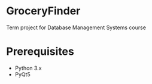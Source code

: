 # GroceryFinder
Term project for Database Management Systems course

# Prerequisites
- Python 3.x
- PyQt5
